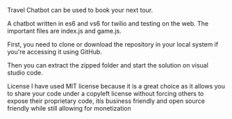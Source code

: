 Travel Chatbot can be used to book your next tour.

A chatbot written in es6 and vs6 for twilio and testing on the web. The important files are index.js and game.js.

First, you need to clone or download the repository in your local system if you're accessing it using GitHub.

Then you can extract the zipped folder and start the solution on visual studio code.

License
I have used MIT license because it is a great choice as it allows you to share your code under a copyleft license without forcing others to expose their proprietary code, itís business friendly and open source friendly while still allowing for monetization
